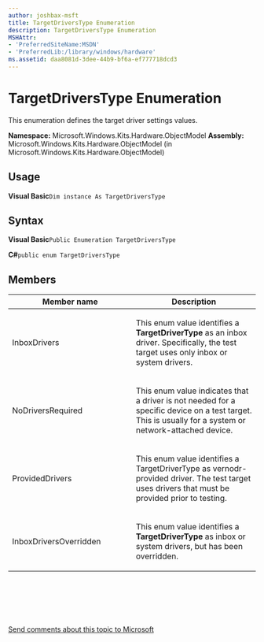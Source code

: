 ```yaml
---
author: joshbax-msft
title: TargetDriversType Enumeration
description: TargetDriversType Enumeration
MSHAttr:
- 'PreferredSiteName:MSDN'
- 'PreferredLib:/library/windows/hardware'
ms.assetid: daa8081d-3dee-44b9-bf6a-ef777718dcd3
---
```


# TargetDriversType Enumeration


This enumeration defines the target driver settings values.

**Namespace:** Microsoft.Windows.Kits.Hardware.ObjectModel **Assembly:** Microsoft.Windows.Kits.Hardware.ObjectModel (in Microsoft.Windows.Kits.Hardware.ObjectModel)

## Usage


**Visual Basic**`Dim instance As TargetDriversType`

## Syntax


**Visual Basic**`Public Enumeration TargetDriversType`

**C#**`public enum TargetDriversType`

## Members


<table>
<colgroup>
<col width="50%" />
<col width="50%" />
</colgroup>
<thead>
<tr class="header">
<th>Member name</th>
<th>Description</th>
</tr>
</thead>
<tbody>
<tr class="odd">
<td><p>InboxDrivers</p></td>
<td><p>This enum value identifies a <strong>TargetDriverType</strong> as an inbox driver. Specifically, the test target uses only inbox or system drivers.</p></td>
</tr>
<tr class="even">
<td><p>NoDriversRequired</p></td>
<td><p>This enum value indicates that a driver is not needed for a specific device on a test target. This is usually for a system or network-attached device.</p></td>
</tr>
<tr class="odd">
<td><p>ProvidedDrivers</p></td>
<td><p>This enum value identifies a TargetDriverType as vernodr-provided driver. The test target uses drivers that must be provided prior to testing.</p></td>
</tr>
<tr class="even">
<td><p>InboxDriversOverridden</p></td>
<td><p>This enum value identifies a <strong>TargetDriverType</strong> as inbox or system drivers, but has been overridden.</p></td>
</tr>
</tbody>
</table>

 

 

 

[Send comments about this topic to Microsoft](mailto:wsddocfb@microsoft.com?subject=Documentation%20feedback%20%5Bp_hck\p_hck%5D:%20TargetDriversType%20Enumeration%20%20RELEASE:%20%284/27/2016%29&body=%0A%0APRIVACY%20STATEMENT%0A%0AWe%20use%20your%20feedback%20to%20improve%20the%20documentation.%20We%20don't%20use%20your%20email%20address%20for%20any%20other%20purpose,%20and%20we'll%20remove%20your%20email%20address%20from%20our%20system%20after%20the%20issue%20that%20you're%20reporting%20is%20fixed.%20While%20we're%20working%20to%20fix%20this%20issue,%20we%20might%20send%20you%20an%20email%20message%20to%20ask%20for%20more%20info.%20Later,%20we%20might%20also%20send%20you%20an%20email%20message%20to%20let%20you%20know%20that%20we've%20addressed%20your%20feedback.%0A%0AFor%20more%20info%20about%20Microsoft's%20privacy%20policy,%20see%20http://privacy.microsoft.com/default.aspx. "Send comments about this topic to Microsoft")




